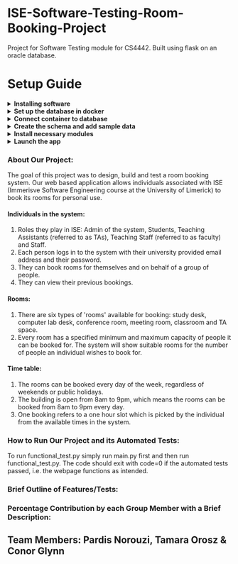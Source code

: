 # ISE-Software-Testing-Room-Booking-Project
Project for Software Testing module for CS4442. Built using flask on an oracle database.

# Setup Guide
<details><summary><b>Installing software</b></summary>
<p>
1. <a href = "https://dbeaver.io">DBeaver</a><br>
2. <a href = "https://www.docker.com/products/docker-desktop/">Docker</a><br>
3. <a href = "https://www.python.org/downloads/">Python</a>
</p>
</details>

<details><summary><b>Set up the database in docker</b></summary>
<p>
Download the container from <a href = "https://hub.docker.com/r/gvenzl/oracle-xe">this link</a>.<br>
Initiate the docker instance using following command (execute in terminal):<br>
docker run -d -p 1521:1521 -e ORACLE_PASSWORD=root --name room-booking-project gvenzl/oracle-xe<br>
This initialises a new docker container.
</p>
</details>

<details><summary><b>Connect container to database</b></summary>
<p>
1. Open DBeaver.<br>
2. Establish a connection with the database using credentials of SYSTEM. For this go to Database -> New Database Connection. Select Oracle, click next, and fill in the following details:<br>
Host: localhost, Port: 1521, Database: XEPDB1, Username: SYS, Role: SYSDBA, Password: root.
</p>
</details>

<details><summary><b>Create the schema and add sample data</b></summary>
<p>
1. Create a new schema and name it RBS (for Room Booking System) and set the password as rbs.<br>
2. Create a new script and paste the SQL code from SetUpDatabase.sql (located in the sqlScripts folder) into it and run the script to create the schema.<br>
3. Create another script and paste the SQL code from AddDataToDatabase.sql into it to insert sample data into the database.<br>
</p>
</details>

<details><summary><b>Install necessary modules</b></summary>
<p>
1. Open your command prompt.<br>
2. Set up a virtual environment and activate it.<br>
3. Run the following with 'pip install ...', and allow the modules to install:<br>
   flask, oracle, oracledb, splinter, mock, ...<br>
4. Download chromedriver from https://chromedriver.chromium.org/ and edit the executable_path in functional_test.py to the path to chromedriver on your machine.<br>
</p>
</details>

<details><summary><b>Launch the app</b></summary>
<p>
1. Open the repository folder in your IDE and run 'main.py'.<br>
2. Paste the following link into Google Chrome: 'http://127.0.0.1:5000'.
</p>
</details>

### About Our Project:
The goal of this project was to design, build and test a room booking system.
Our web based application allows individuals associated with ISE (Immerisve Software Engineering course at the University of Limerick) to book its rooms for personal use.

#### Individuals in the system:
1. Roles they play in ISE: Admin of the system, Students, Teaching Assistants (referred to as TAs), Teaching Staff (referred to as faculty) and Staff.
2. Each person logs in to the system with their university provided email address and their password.
3. They can book rooms for themselves and on behalf of a group of people.
4. They can view their previous bookings.
#### Rooms:
1. There are six types of 'rooms' available for booking: study desk, computer lab desk, conference room, meeting room, classroom and TA space.
2. Every room has a specified minimum and maximum capacity of people it can be booked for. The system will show suitable rooms for the number of people an individual wishes to book for.
#### Time table:
1. The rooms can be booked every day of the week, regardless of weekends or public holidays.
2. The building is open from 8am to 9pm, which means the rooms can be booked from 8am to 9pm every day.
3. One booking refers to a one hour slot which is picked by the individual from the available times in the system.

### How to Run Our Project and its Automated Tests:
To run functional_test.py simply run main.py first and then run functional_test.py. The code should exit with code=0 if the automated tests passed, i.e. the webpage functions as intended.
### Brief Outline of Features/Tests:
### Percentage Contribution by each Group Member with a Brief Description:

## Team Members: Pardis Norouzi, Tamara Orosz & Conor Glynn